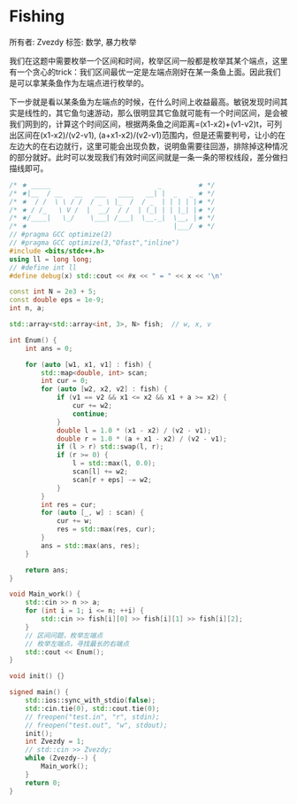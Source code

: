 # Fishing

所有者: Zvezdy
标签: 数学, 暴力枚举

我们在这题中需要枚举一个区间和时间，枚举区间一般都是枚举其某个端点，这里有一个贪心的trick：我们区间最优一定是左端点刚好在某一条鱼上面。因此我们是可以拿某条鱼作为左端点进行枚举的。

下一步就是看以某条鱼为左端点的时候，在什么时间上收益最高。敏锐发现时间其实是线性的，其它鱼匀速游动，那么很明显其它鱼就可能有一个时间区间，是会被我们网到的，计算这个时间区间，根据两条鱼之间距离=(x1-x2)+(v1-v2)t，可列出区间在(x1-x2)/(v2-v1), (a+x1-x2)/(v2-v1)范围内，但是还需要判号，让小的在左边大的在右边就行，这里可能会出现负数，说明鱼需要往回游，排除掉这种情况的部分就好。此时可以发现我们有效时间区间就是一条一条的带权线段，差分做扫描线即可。

```cpp
/* ★ _____                           _         ★ */
/* ★|__  / __   __   ___   ____   __| |  _   _ ★ */
/* ★  / /  \ \ / /  / _ \ |_  /  / _  | | | | |★ */
/* ★ / /_   \ V /  |  __/  / /  | (_| | | |_| |★ */
/* ★/____|   \_/    \___| /___|  \__._|  \__, |★ */
/* ★                                     |___/ ★ */
// #pragma GCC optimize(2)
// #pragma GCC optimize(3,"Ofast","inline")
#include <bits/stdc++.h>
using ll = long long;
// #define int ll
#define debug(x) std::cout << #x << " = " << x << '\n'

const int N = 2e3 + 5;
const double eps = 1e-9;
int n, a;

std::array<std::array<int, 3>, N> fish;  // w, x, v

int Enum() {
    int ans = 0;

    for (auto [w1, x1, v1] : fish) {
        std::map<double, int> scan;
        int cur = 0;
        for (auto [w2, x2, v2] : fish) {
            if (v1 == v2 && x1 <= x2 && x1 + a >= x2) {
                cur += w2;
                continue;
            }
            double l = 1.0 * (x1 - x2) / (v2 - v1);
            double r = 1.0 * (a + x1 - x2) / (v2 - v1);
            if (l > r) std::swap(l, r);
            if (r >= 0) {
                l = std::max(l, 0.0);
                scan[l] += w2;
                scan[r + eps] -= w2;
            }
        }
        int res = cur;
        for (auto [_, w] : scan) {
            cur += w;
            res = std::max(res, cur);
        }
        ans = std::max(ans, res);
    }

    return ans;
}

void Main_work() {
    std::cin >> n >> a;
    for (int i = 1; i <= n; ++i) {
        std::cin >> fish[i][0] >> fish[i][1] >> fish[i][2];
    }
    // 区间问题，枚举左端点
    // 枚举左端点，寻找最长的右端点
    std::cout << Enum();
}

void init() {}

signed main() {
    std::ios::sync_with_stdio(false);
    std::cin.tie(0), std::cout.tie(0);
    // freopen("test.in", "r", stdin);
    // freopen("test.out", "w", stdout);
    init();
    int Zvezdy = 1;
    // std::cin >> Zvezdy;
    while (Zvezdy--) {
        Main_work();
    }
    return 0;
}
```
